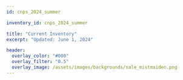 ```yaml
---
id: cnps_2024_summer

inventory_id: cnps_2024_summer

title: "Current Inventory"
excerpt: "Updated: June 1, 2024" 

header:
  overlay_color: "#000"
  overlay_filter: "0.5"
  overlay_image: /assets/images/backgrounds/sale_mistmaiden.png
---
```


